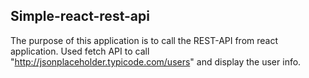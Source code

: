 ## Simple-react-rest-api

The purpose of this application is to call the REST-API from react application.
Used fetch API to call "http://jsonplaceholder.typicode.com/users" and display the user info.


